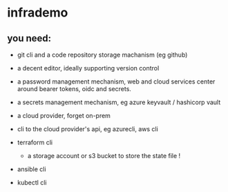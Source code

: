 # infrademo

## you need:
- git cli and a code repository storage machanism (eg github)
- a decent editor, ideally supporting version control
- a password management mechanism, web and cloud services center around bearer tokens, oidc and secrets.
- a secrets management mechanism, eg azure keyvault / hashicorp vault
- a cloud provider, forget on-prem
- cli to the cloud provider's api, eg azurecli, aws cli

- terraform cli
  - a storage account or s3 bucket to store the state file !


- ansible cli
- kubectl cli

